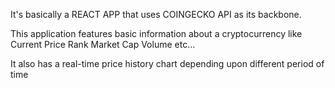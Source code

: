 It's basically a REACT APP that uses COINGECKO API as its backbone.

This application features basic information about a cryptocurrency like
    Current Price
    Rank
    Market Cap
    Volume etc...

 It also has a real-time price history chart depending upon different period of time     
